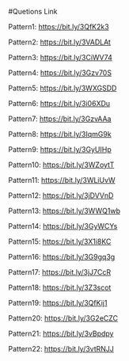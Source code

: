 #Quetions Link

Pattern1: https://bit.ly/3QfK2k3

Pattern2: https://bit.ly/3VADLAt

Pattern3: https://bit.ly/3CiWV74

Pattern4: https://bit.ly/3Gzv70S

Pattern5: https://bit.ly/3WXGSDD

Pattern6: https://bit.ly/3i06XDu

Pattern7: https://bit.ly/3GzvAAa

Pattern8: https://bit.ly/3IqmG9k

Pattern9: https://bit.ly/3GyUIHp

Pattern10: https://bit.ly/3WZoytT

Pattern11: https://bit.ly/3WLiUvW

Pattern12: https://bit.ly/3jDVVnD

Pattern13: https://bit.ly/3WWQ1wb

Pattern14: https://bit.ly/3GyWCYs

Pattern15: https://bit.ly/3X1i8KC

Pattern16: https://bit.ly/3G9gq3g

Pattern17: https://bit.ly/3jJ7CcR

Pattern18: https://bit.ly/3Z3scot

Pattern19: https://bit.ly/3QfKij1

Pattern20: https://bit.ly/3G2eCZC

Pattern21: https://bit.ly/3vBpdpy

Pattern22: https://bit.ly/3vtRNJJ
